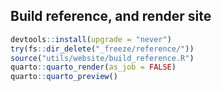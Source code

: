 ## Build reference, and render site

```r
devtools::install(upgrade = "never")
try(fs::dir_delete("_freeze/reference/"))
source("utils/website/build_reference.R")
quarto::quarto_render(as_job = FALSE)
quarto::quarto_preview()
```


